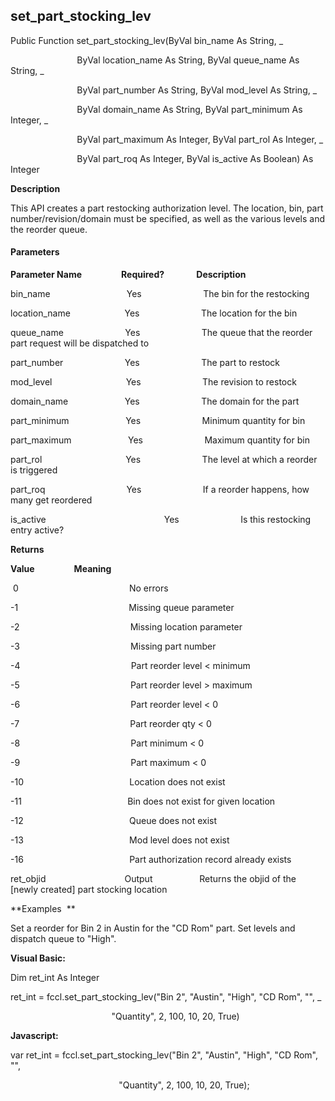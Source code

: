 set_part_stocking_lev
-----------------------

Public Function set_part_stocking_lev(ByVal bin_name As String, _

                           ByVal location_name As String, ByVal queue_name As String, _

                           ByVal part_number As String, ByVal mod_level As String, _

                           ByVal domain_name As String, ByVal part_minimum As Integer, _

                           ByVal part_maximum As Integer, ByVal part_rol As Integer, _

                           ByVal part_roq As Integer, ByVal is_active As Boolean) As Integer

**Description**

This API creates a part restocking authorization level. The location, bin, part number/revision/domain must be specified, as well as the various levels and the reorder queue.

#### Parameters
**Parameter Name**                **Required?**             **Description**

bin_name                               Yes                         The bin for the restocking

location_name                      Yes                         The location for the bin

queue_name                         Yes                         The queue that the reorder part request will be dispatched to

part_number                         Yes                         The part to restock

mod_level                              Yes                         The revision to restock

domain_name                       Yes                         The domain for the part

part_minimum                       Yes                         Minimum quantity for bin

part_maximum                       Yes                         Maximum quantity for bin

part_rol                                  Yes                         The level at which a reorder is triggered

part_roq                                 Yes                         If a reorder happens, how many get reordered

is_active                                                Yes                         Is this restocking entry active?

**Returns**

**Value**                **Meaning**

 0                                             No errors

-1                                             Missing queue parameter

-2                                             Missing location parameter

-3                                             Missing part number

-4                                             Part reorder level < minimum

-5                                             Part reorder level > maximum

-6                                             Part reorder level < 0

-7                                             Part reorder qty < 0

-8                                             Part minimum < 0

-9                                             Part maximum < 0

-10                                           Location does not exist

-11                                           Bin does not exist for given location

-12                                           Queue does not exist

-13                                           Mod level does not exist

-16                                           Part authorization record already exists

ret_objid                                Output                   Returns the objid of the \[newly created\] part stocking location

**Examples  **

 Set a reorder for Bin 2 in Austin for the "CD Rom" part. Set levels and dispatch queue to "High".

**Visual Basic:**

Dim ret_int As Integer

ret_int = fccl.set_part_stocking_lev("Bin 2", "Austin", "High", "CD Rom", "", _

                                         "Quantity", 2, 100, 10, 20, True)

**Javascript:**

var ret_int = fccl.set_part_stocking_lev("Bin 2", "Austin", "High", "CD Rom", "",

                                            "Quantity", 2, 100, 10, 20, True);